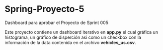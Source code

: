 # Spring-Proyecto-5

Dashboard para aprobar el Proyecto de Sprint 005

Este proyecto contiene un dashboard iterativo en **app.py** el cual gráfica un histograma, un gráfico de disperción asi como un checkbox con la información de la data contenida en el archivo **vehicles_us.csv**.